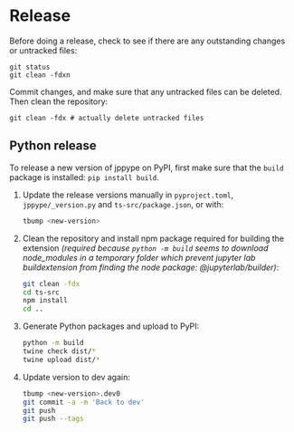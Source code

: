 # Release

Before doing a release, check to see if there are any outstanding changes or untracked files:

```
git status
git clean -fdxn
```

Commit changes, and make sure that any untracked files can be deleted. Then clean the repository:

```
git clean -fdx # actually delete untracked files
```

## Python release

To release a new version of jppype on PyPI, first make sure that the `build` package is installed: `pip install build`.

1. Update the release versions manually in `pyproject.toml`, `jppype/_version.py` and `ts-src/package.json`, or with:
   ```bash
   tbump <new-version>
   ```
2. Clean the repository and install npm package required for building the extension 
   _(required because `python -m build` seems to download node_modules in a temporary folder which prevent jupyter lab buildextension from finding the node package: @jupyterlab/builder)_:
   ```bash
   git clean -fdx
   cd ts-src
   npm install
   cd ..
   ```
3. Generate Python packages and upload to PyPI:
   ```bash
   python -m build
   twine check dist/*
   twine upload dist/*
   ```
4. Update version to dev again:
   ```bash
   tbump <new-version>.dev0
   git commit -a -m 'Back to dev'
   git push
   git push --tags
   ```
